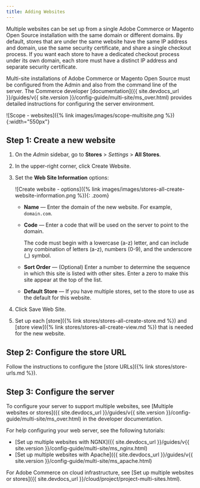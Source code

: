```yaml
---
title: Adding Websites
---
```


Multiple websites can be set up from a single Adobe Commerce or Magento Open Source installation with the same domain or different domains. By default, stores that are under the same website have the same IP address and domain, use the same security certificate, and share a single checkout process. If you want each store to have a dedicated checkout process under its own domain, each store must have a distinct IP address and separate security certificate.

Multi-site installations of Adobe Commerce or Magento Open Source must be configured from the Admin and also from the command line of the server. The Commerce developer [documentation]({{ site.devdocs_url }}/guides/v{{ site.version }}/config-guide/multi-site/ms_over.html) provides detailed instructions for configuring the server environment.

![Scope - websites]({% link images/images/scope-multisite.png %}){:width="550px"}

## Step 1: Create a new website

1. On the _Admin_ sidebar, go to **Stores** > _Settings_ > **All Stores**.

1. In the upper-right corner, click <span class="btn">Create Website</span>.

1. Set the **Web Site Information** options:

    ![Create website - options]({% link images/images/stores-all-create-website-information.png %}){: .zoom}

    - **Name** — Enter the domain of the new website. For example, `domain.com`.

    - **Code** — Enter a code that will be used on the server to point to the domain.

        The code must begin with a lowercase (a-z) letter, and can include any combination of letters (a-z), numbers (0-9), and the underscore (_) symbol.

    - **Sort Order** — (Optional) Enter a number to determine the sequence in which this site is listed with other sites. Enter a zero to make this site appear at the top of the list.

    - **Default Store** — If you have multiple stores, set to the store to use as the default for this website.

1. Click <span class="btn">Save Web Site</span>.

1. Set up each [store]({% link stores/stores-all-create-store.md %}) and [store view]({% link stores/stores-all-create-view.md %}) that is needed for the new website.

## Step 2: Configure the store URL

Follow the instructions to configure the [store URLs]({% link stores/store-urls.md %}).

## Step 3: Configure the server

To configure your server to support multiple websites, see [Multiple websites or stores]({{ site.devdocs_url }}/guides/v{{ site.version }}/config-guide/multi-site/ms_over.html) in the developer documentation.

For help configuring your web server, see the following tutorials:

- [Set up multiple websites with NGNX]({{ site.devdocs_url }}/guides/v{{ site.version }}/config-guide/multi-site/ms_nginx.html)
- [Set up multiple websites with Apache]({{ site.devdocs_url }}/guides/v{{ site.version }}/config-guide/multi-site/ms_apache.html)

For Adobe Commerce on cloud infrastructure, see [Set up multiple websites or stores]({{ site.devdocs_url }}/cloud/project/project-multi-sites.html).
